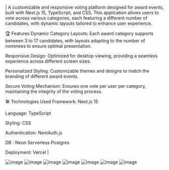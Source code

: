 | A customizable and responsive voting platform designed for award events, built with Next.js 15, TypeScript, and  CSS. This application allows users to vote across various categories, each featuring a different number of candidates, with dynamic layouts tailored to enhance user experience.​

🏆 Features
Dynamic Category Layouts: Each award category supports between 3 to 17 candidates, with layouts adapting to the number of nominees to ensure optimal presentation.

Responsive Design: Optimized for desktop viewing, providing a seamless experience across different screen sizes.

Personalized Styling: Customizable themes and designs to match the branding of different award events.

Secure Voting Mechanism: Ensures one vote per user per category, maintaining the integrity of the voting process.​

🛠 Technologies Used
Framework: Next.js 15

Language: TypeScript

Styling: CSS

Authentication: NextAuth.js

DB : Neon Serverless Postgres

Deployment: Vercel |

![image](https://github.com/user-attachments/assets/d16c7b69-5911-496b-a3ff-833725dac68c)
![image](https://github.com/user-attachments/assets/430c9ec1-9d43-4f3e-ad16-5532b3ad8172)
![image](https://github.com/user-attachments/assets/14bd85ac-7b23-41d4-a5f6-da6734487deb)
![image](https://github.com/user-attachments/assets/daf769b5-12d9-4a10-b6b7-3f38951bba33)
![image](https://github.com/user-attachments/assets/7149f3c7-5ae2-405a-b3e7-45dc5a20b73f)
![image](https://github.com/user-attachments/assets/8945ad6a-4ed2-4f41-a5a0-7241151cd066)
![image](https://github.com/user-attachments/assets/f2a2e580-81bf-4f06-9a56-cc1c6066fa38)

